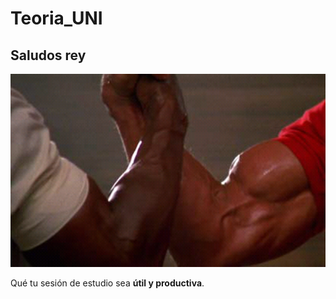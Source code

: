 # Teoria_UNI

## Saludos rey
![title](random/son_of_a_bitch.png)

Qué tu sesión de estudio sea **útil y productiva**.
